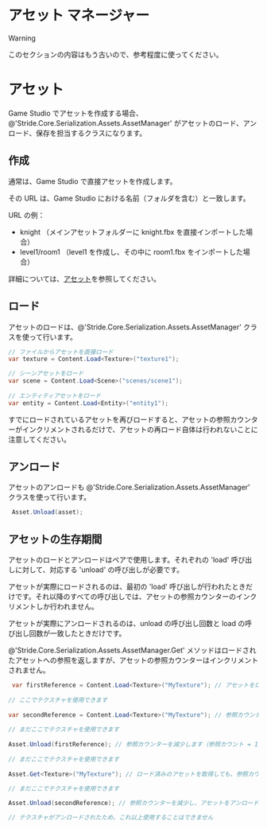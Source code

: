 # アセット マネージャー
<!--
# Asset manager
-->

>[!Warning]
>このセクションの内容はもう古いので、参考程度に使ってください。
<!--
>[!Warning]
>This section is out of date. For now, you should only use it for reference.
-->

# アセット
<!--
# Assets
-->

Game Studio でアセットを作成する場合、@'Stride.Core.Serialization.Assets.AssetManager' がアセットのロード、アンロード、保存を担当するクラスになります。
<!--
After creating your assets in Game Studio, @'Stride.Core.Serialization.Assets.AssetManager' is the class responsible for loading, unloading and saving assets.
-->

## 作成
<!--
## Creating
-->

通常は、Game Studio で直接アセットを作成します。
<!--
You usually create assets directly in Game Studio.
-->

その URL は、Game Studio における名前（フォルダを含む）と一致します。
<!--
Their URL will match the name (including folder) in Game Studio.
-->

URL の例：

- knight （メインアセットフォルダーに knight.fbx を直接インポートした場合）
- level1/room1 （level1 を作成し、その中に room1.fbx をインポートした場合）

詳細については、[アセット](../../game-studio/assets.md)を参照してください。

<!--
Examples of URLs:

- knight (user imports knight.fbx directly in main asset folder)
- level1/room1 (user creates level1 and import room1.fbx inside)

For more information, see [Assets](../../game-studio/assets.md) for more details.
-->

## ロード
<!--
## Loading
-->

アセットのロードは、@'Stride.Core.Serialization.Assets.AssetManager' クラスを使って行います。
<!--
Loading an asset should be done with the help of @'Stride.Core.Serialization.Assets.AssetManager' class:
-->

```cs
// ファイルからアセットを直接ロード
var texture = Content.Load<Texture>("texture1");

// シーンアセットをロード
var scene = Content.Load<Scene>("scenes/scene1");
 
// エンティティアセットをロード
var entity = Content.Load<Entity>("entity1");
```

<!--
```cs
// Load an asset directly from a file:
var texture = Content.Load<Texture>("texture1");

// Load a Scene asset
var scene = Content.Load<Scene>("scenes/scene1");
 
// Load an Entity asset
var entity = Content.Load<Entity>("entity1");
```
-->

すでにロードされているアセットを再びロードすると、アセットの参照カウンターがインクリメントされるだけで、アセットの再ロード自体は行われないことに注意してください。
<!--
Note that loading an asset that has already been loaded only increment the reference counter and do not reload the asset.
-->

## アンロード
<!--
## Unloading
-->

アセットのアンロードも @'Stride.Core.Serialization.Assets.AssetManager' クラスを使って行います。
<!--
Unloading is also done using the AssetManager class:
-->

```cs
 Asset.Unload(asset);
```

## アセットの生存期間
<!--
## Asset life time
-->

アセットのロードとアンロードはペアで使用します。それぞれの 'load' 呼び出しに対して、対応する 'unload' の呼び出しが必要です。
<!--
Asset load and unload are working in pairs. For each call to 'load', a corresponding call to 'unload' is expected. 
-->

アセットが実際にロードされるのは、最初の 'load' 呼び出しが行われたときだけです。それ以降のすべての呼び出しでは、アセットの参照カウンターのインクリメントしか行われません。
<!--
An asset is actually loaded only during the first call to 'load'. All subsequent calls only result to an asset reference increment.
-->

アセットが実際にアンロードされるのは、unload の呼び出し回数と load の呼び出し回数が一致したときだけです。
<!--
An asset is actually unload only when the number of call to unload match the number of call the load.
-->

@'Stride.Core.Serialization.Assets.AssetManager.Get' メソッドはロードされたアセットへの参照を返しますが、アセットの参照カウンターはインクリメントされません。
<!--
The @'Stride.Core.Serialization.Assets.AssetManager.Get' method returns the reference to a loaded asset but does not increment the asset reference counter.
-->

```cs
 var firstReference = Content.Load<Texture>("MyTexture"); // アセットをロードし、参照カウンターを増やす（参照カウント = 1）
 
// ここでテクスチャを使用できます
 
var secondReference = Content.Load<Texture>("MyTexture"); // 参照カウンターの増加のみ行われます（参照カウント = 2）
 
// まだここでテクスチャを使用できます
 
Asset.Unload(firstReference); // 参照カウンターを減少します（参照カウント = 1）
 
// まだここでテクスチャを使用できます
 
Asset.Get<Texture>("MyTexture"); // ロード済みのアセットを取得しても、参照カウンターは増加しません（参照カウント = 1）
 
// まだここでテクスチャを使用できます

Asset.Unload(secondReference); // 参照カウンターを減少し、アセットをアンロードします（参照カウント = 0）

// テクスチャがアンロードされたため、これ以上使用することはできません
```

<!--
```cs
 var firstReference = Content.Load<Texture>("MyTexture"); // load the asset and increase the reference counter (ref count = 1)
 
// the texture can be used here
 
var secondReference = Content.Load<Texture>("MyTexture"); // only increase the reference counter (ref count = 2)
 
// the texture can still be used here
 
Asset.Unload(firstReference); // decrease the reference counter (ref count = 1)
 
// the texture can still be used here
 
Asset.Get<Texture>("MyTexture"); // return the loaded asset without increasing the reference counter (ref count = 1)
 
// the texture can still be used here
Asset.Unload(secondReference); // decrease the reference counter and unload the asset (ref count = 0)
 
// The texture has been unloaded, it cannot be used here any more.
```
-->
